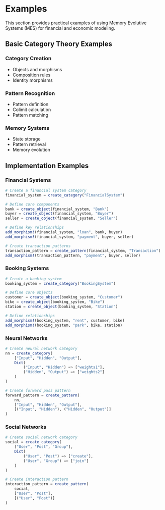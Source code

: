 # Examples

This section provides practical examples of using Memory Evolutive Systems (MES) for financial and economic modeling.

## Basic Category Theory Examples

### Category Creation
- Objects and morphisms
- Composition rules
- Identity morphisms

### Pattern Recognition
- Pattern definition
- Colimit calculation
- Pattern matching

### Memory Systems
- State storage
- Pattern retrieval
- Memory evolution

## Implementation Examples

### Financial Systems
```julia
# Create a financial system category
financial_system = create_category("FinancialSystem")

# Define core components
bank = create_object(financial_system, "Bank")
buyer = create_object(financial_system, "Buyer")
seller = create_object(financial_system, "Seller")

# Define key relationships
add_morphism!(financial_system, "loan", bank, buyer)
add_morphism!(financial_system, "payment", buyer, seller)

# Create transaction patterns
transaction_pattern = create_pattern(financial_system, "Transaction")
add_morphism!(transaction_pattern, "payment", buyer, seller)
```

### Booking Systems
```julia
# Create a booking system
booking_system = create_category("BookingSystem")

# Define core objects
customer = create_object(booking_system, "Customer")
bike = create_object(booking_system, "Bike")
station = create_object(booking_system, "Station")

# Define relationships
add_morphism!(booking_system, "rent", customer, bike)
add_morphism!(booking_system, "park", bike, station)
```

### Neural Networks
```julia
# Create neural network category
nn = create_category(
    ["Input", "Hidden", "Output"],
    Dict(
        ("Input", "Hidden") => ["weights1"],
        ("Hidden", "Output") => ["weights2"]
    )
)

# Create forward pass pattern
forward_pattern = create_pattern(
    nn,
    ["Input", "Hidden", "Output"],
    [("Input", "Hidden"), ("Hidden", "Output")]
)
```

### Social Networks
```julia
# Create social network category
social = create_category(
    ["User", "Post", "Group"],
    Dict(
        ("User", "Post") => ["create"],
        ("User", "Group") => ["join"]
    )
)

# Create interaction pattern
interaction_pattern = create_pattern(
    social,
    ["User", "Post"],
    [("User", "Post")]
)
``` 